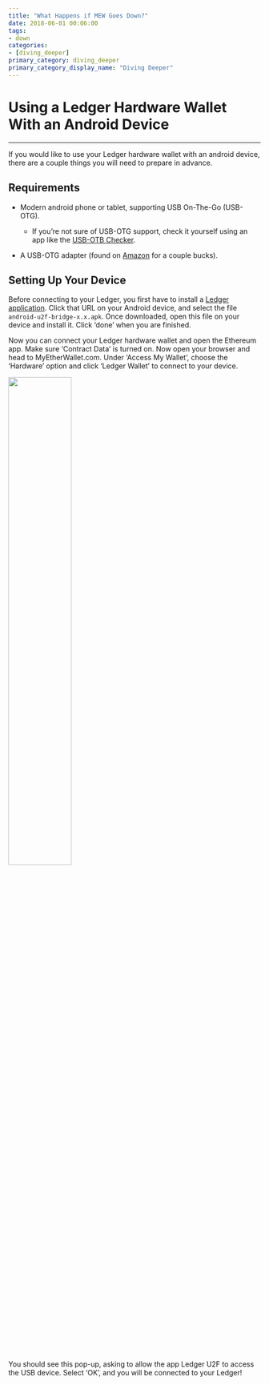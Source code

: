 ```yaml
---
title: "What Happens if MEW Goes Down?"
date: 2018-06-01 00:06:00
tags:
- down
categories:
- [diving_deeper]
primary_category: diving_deeper
primary_category_display_name: "Diving Deeper"
---
```



# __Using a Ledger Hardware Wallet With an Android Device__
***

If you would like to use your Ledger hardware wallet with an android device, there are a couple things you will need to prepare in advance.



## __Requirements__

* Modern android phone or tablet, supporting USB On-The-Go (USB-OTG).
    * If you’re not sure of USB-OTG support, check it yourself using an app like the [USB-OTB Checker](https://play.google.com/store/apps/details?id=com.faitaujapon.otg).

* A USB-OTG adapter (found on [Amazon](https://www.amazon.com/s/ref=nb_sb_noss_2?url=search-alias%3Daps&field-keywords=usb+otg+adapter) for a couple bucks).



## __Setting Up Your Device__

Before connecting to your Ledger, you first have to install a [Ledger application](https://github.com/LedgerHQ/android-u2f-bridge/releases). Click that URL on your Android device, and select the file `android-u2f-bridge-x.x.apk`. Once downloaded, open this file on your device and install it. Click ‘done’ when you are finished.

Now you can connect your Ledger hardware wallet and open the Ethereum app. Make sure ‘Contract Data’ is turned on. Now open your browser and head to MyEtherWallet.com. Under ‘Access My Wallet’, choose the ‘Hardware’ option and click ‘Ledger Wallet’ to connect to your device.



<img src="https://github.com/stephenmew/KBimages/blob/master/ledger-hardware-wallet-using-with-android-01.png?raw=true" width="50%">



You should see this pop-up, asking to allow the app Ledger U2F to access the USB device. Select ‘OK’, and you will be connected to your Ledger!

